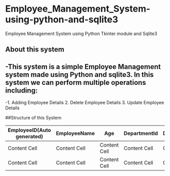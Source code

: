 # Employee_Management_System-using-python-and-sqlite3
Employee Management System using Python Tkinter module and Sqlite3

## About this system
-This system is a simple Employee Management system made using Python and sqlite3. In this system we can perform multiple operations including: 
 -
  -1. Adding Employee Details
   2. Delete Employee Details
   3. Update Employee Details

##Structure of this System

| EmployeeID(Auto generated)  | EmployeeName   |      Age      | DepartmentId | DepartmentName |
| -------------------------   | -------------  | -----------   | ------------ | -------------- |
| Content Cell                | Content Cell   | Content Cell  | Content Cell |  Content cell  | 
| Content Cell                | Content Cell   | Content Cell  | Content Cell |  Content cell  |




